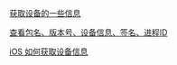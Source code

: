 [获取设备的一些信息](https://www.jianshu.com/p/2e524e3d9ae4)

[查看包名、版本号、设备信息、签名、进程ID](https://blog.csdn.net/wejfoasdbsdg/article/details/77967874?utm_source=blogxgwz8)

[iOS 如何获取设备信息](https://www.jianshu.com/p/4d4c75450ef7)
